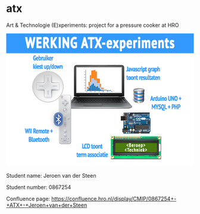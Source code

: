 # atx
Art &amp; Technologie (E)xperiments: project for a pressure cooker at HRO

![How it works](https://raw.githubusercontent.com/JeroenSteen/atx/master/img/how_it_works.jpg)

Student name:
Jeroen van der Steen

Student number:
0867254

Confluence page:
https://confluence.hro.nl/display/CMIP/0867254+-+ATX+-+Jeroen+van+der+Steen
